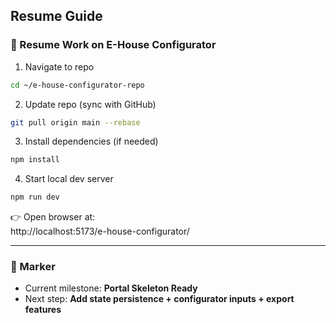 ## Resume Guide

### 🔄 Resume Work on E-House Configurator

1. Navigate to repo
```bash
cd ~/e-house-configurator-repo
```

2. Update repo (sync with GitHub)
```bash
git pull origin main --rebase
```

3. Install dependencies (if needed)
```bash
npm install
```

4. Start local dev server
```bash
npm run dev
```

👉 Open browser at:  
http://localhost:5173/e-house-configurator/

---

### 📌 Marker
- Current milestone: **Portal Skeleton Ready**  
- Next step: **Add state persistence + configurator inputs + export features**

